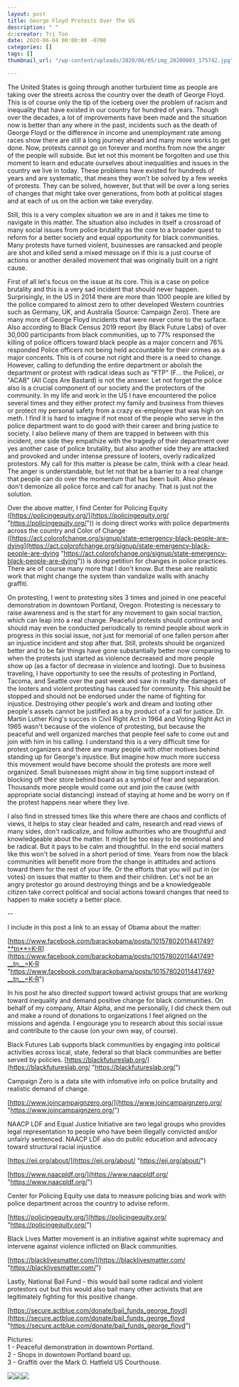 ```yaml
---
layout: post
title: George Floyd Protests Over The US
description: " "
dc:creator: Tri Ton
date: 2020-06-04 00:00:00 -0700
categories: []
tags: []
thumbnail_url: "/wp-content/uploads/2020/06/05/img_20200603_175742.jpg"

---
```

The United States is going through another turbulent time as people are taking over the streets across the country over the death of George Floyd. This is of course only the tip of the iceberg over the problem of racism and inequality that have existed in our country for hundred of years. Though over the decades, a lot of improvements have been made and the situation now is better than any where in the past, incidents such as the death of George Floyd or the difference in income and unemployment rate among races show there are still a long journey ahead and many more works to get done. Now, protests cannot go on forever and months from now the anger of the people will subside. But let not this moment be forgotten and use this moment to learn and educate ourselves about inequalities and issues in the country we live in today. These problems have existed for hundreds of years and are systematic, that means they won't be solved by a few weeks of protests. They can be solved, however, but that will be over a long series of changes that might take over generations, from both at political stages and at each of us on the action we take everyday.

Still, this is a very complex situation we are in and it takes me time to navigate in this matter. The situation also includes in itself a crossroad of many social issues from police brutality as the core to a broader quest to reform for a better society and equal opportunity for black communities. Many protests have turned violent, businesses are ransacked and people are shot and killed send a mixed message on if this is a just course of actions or another derailed movement that was originally built on a right cause.

First of all let's focus on the issue at its core. This is a case on police brutality and this is a very sad incident that should never happen. Surprisingly, in the US in 2014 there are more than 1000 people are killed by the police compared to almost zero to other developed Western countries such as Germany, UK, and Australia (Source: Campaign Zero). There are many more of George Floyd incidents that were never come to the surface. Also according to Black Census 2019 report (by Black Future Labs) of over 30,000 participants from black communities, up to 77% responsed the killing of police officers toward black people as a major concern and 76% responded Police officers not being held accountable for their crimes as a major concents. This is of course not right and there is a need to change. However, calling to defunding the entire department or abolish the department or protest with radical ideas such as "FTP" (F... the Police), or "ACAB" (All Cops Are Bastard) is not the answer. Let not forget the police also is a crucial component of our society and the protectors of the community. In my life and work in the US I have encountered the police several times and they either protect my family and business from thieves or protect my personal safety from a crazy ex-employee that was high on meth. I find it is hard to imagine if not most of the people who serve in the police department want to do good with their career and bring justice to society. I also believe many of them are trapped in between with this incident, one side they empathize with the tragedy of their department over yes another case of police brutality, but also another side they are attacked and provoked and under intense pressure of looters, overly radicalized protestors. My call for this matter is please be calm, think with a clear head. The anger is understandable, but let not that be a barrier to a real change that people can do over the momentum that has been built. Also please don't demonize all police force and call for anachy. That is just not the solution.

Over the above matter, I find Center for Policing Equity ([https://policingequity.org/](https://policingequity.org/ "https://policingequity.org/")) is doing direct works with police departments across the country and Color of Change ([https://act.colorofchange.org/signup/state-emergency-black-people-are-dying](https://act.colorofchange.org/signup/state-emergency-black-people-are-dying "https://act.colorofchange.org/signup/state-emergency-black-people-are-dying")) is doing petition for changes in police practices. There are of course many more that I don't know. But these are realistic work that might change the system than vandalize walls with anachy graffiti.

On protesting, I went to protesting sites 3 times and joined in one peaceful demonstration in downtown Portland, Oregon. Protesting is necessary to raise awareness and is the start for any movement to gain social traction, which can leap into a real change. Peaceful protests should continue and should may even be conducted periodically to remind people about work in progress in this social issue, not just for memorial of one fallen person after an injustice incident and stop after that. Still, protests should be organized better and to be fair things have gone substantially better now comparing to when the protests just started as violence decreased and more people show up (as a factor of decrease in violence and looting). Due to business traveling, I have opportunity to see the results of protesting in Portland, Tacoma, and Seattle over the past week and saw in reality the damages of the looters and violent protesting has caused for community. This should be stopped and should not be endorsed under the name of fighting for injustice. Destroying other people's work and dream and looting other people's assets cannot be justified as a by product of a call for justice. Dr. Martin Luther King's succes in Civil Right Act in 1964 and Voting Right Act in 1965 wasn't because of the violence of protesting, but because the peaceful and well organized marches that people feel safe to come out and join with him in his calling. I understand this is a very difficult time for protest organizers and there are many people with other motives behind standing up for George's injustice. But imagine how much more success this movement would have become should the protests are more well organized. Small buisnesses might show in big time support instead of blocking off their store behind board as a symbol of fear and separation. Thousands more people would come out and join the cause (with appropriate social distancing) instead of staying at home and be worry on if the protest happens near where they live.

I also find in stressed times like this where there are chaos and conflicts of views, it helps to stay clear headed and calm, research and read views of many sides, don't radicalize, and follow authorities who are thoughtful and knowledgeable about the matter. It might be too easy to be emotional and be radical. But it pays to be calm and thoughtful. In the end social matters like this won't be solved in a short period of time. Years from now the black communities will benefit more from the change in attitudes and actions toward them for the rest of your life. Or the efforts that you will put in (or votes) on issues that matter to them and their children. Let's not be an angry protestor go around destroying things and be a knowledgeable citizen take correct political and social actions toward changes that need to happen to make society a better place.

\--

I include in this post a link to an essay of Obama about the matter:

[https://www.facebook.com/barackobama/posts/10157802011441749?**tn**=K-R](https://www.facebook.com/barackobama/posts/10157802011441749?__tn__=K-R "https://www.facebook.com/barackobama/posts/10157802011441749?__tn__=K-R")

In his post he also directed support toward activist groups that are working toward inequality and demand positive change for black communities.  On behalf of my company, Altair Alpha, and me personally, I did check them out and make a round of donations to organizations I feel aligned on the missions and agenda. I engourage you to research about this social issue and contribute to the cause (on your own way, of course).

Black Futures Lab supports black communities by engaging into political activities across local, state, federal so that black communities are better served by policies. [https://blackfutureslab.org/](https://blackfutureslab.org/ "https://blackfutureslab.org/")

Campaign Zero is a data site with infomative info on police brutality and realistic demand of change.

[https://www.joincampaignzero.org/](https://www.joincampaignzero.org/ "https://www.joincampaignzero.org/")

NAACP LDF and Equal Justice Initiative are two legal groups who provides legal representation to people who have been illegally convicted and/or unfairly sentenced. NAACP LDF also do public education and advocacy toward structural racial injustice.

[https://eji.org/about/](https://eji.org/about/ "https://eji.org/about/")

[https://www.naacpldf.org/](https://www.naacpldf.org/ "https://www.naacpldf.org/")

Center for Policing Equity use data to measure policing bias and work with police department across the country to advise reform.

[https://policingequity.org/](https://policingequity.org/ "https://policingequity.org/")

Black Lives Matter movement is an initiative against white supremacy and intervene against violence inflicted on Black communities.

[https://blacklivesmatter.com/](https://blacklivesmatter.com/ "https://blacklivesmatter.com/")

Lastly, National Bail Fund - this would bail some radical and violent protestors out but this would also bail many other activists that are legitimately fighting for this positive change.

[https://secure.actblue.com/donate/bail_funds_george_floyd](https://secure.actblue.com/donate/bail_funds_george_floyd "https://secure.actblue.com/donate/bail_funds_george_floyd")

Pictures:  
1 - Peaceful demonstration in downtown Portland.  
2 - Shops in downtown Portland board up.  
3 - Graffiti over the Mark O. Hatfield US Courthouse.

![](/wp-content/uploads/2020/06/05/img_20200603_175742.jpg)![](/wp-content/uploads/2020/06/05/img_20200530_165115.jpg)![](/wp-content/uploads/2020/06/05/img_20200603_173858.jpg)